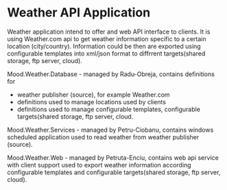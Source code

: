 Weather API Application
=====================

 Weather application intend to offer and web API interface to clients.
 It is using Weather.com api to get weather information specific to a certain location (city/country).
 Information could be then are exported using configurable templates into xml/json format to diffrrent targets(shared storage, ftp server, cloud).
 
 Mood.Weather.Database - managed by Radu-Obreja, contains definitions for
 - weather publisher (source), for example Weather.com
 - definitions used to manage locations used by clients
 - definitions used to manage configurable templates, configurable targets(shared storage, ftp server, cloud.

Mood.Weather.Services - managed by Petru-Ciobanu, contains windows scheduled application used to read weather from weather publisher (source).
 
Mood.Weather.Web - managed by Petruta-Enciu, contains web api service with client support used to export weather information according configurable templates and configurable targets(shared storage, ftp server, cloud).
